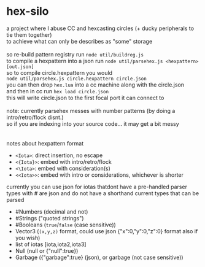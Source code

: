 # hex-silo
a project where I abuse CC and hexcasting circles (+ ducky peripherals to tie them together)<br>
to achieve what can only be describes as "some" storage<br>
<br>
so re-build pattern registry run `node util/buildreg.js`<br>
to compile a hexpattern into a json run `node util/parsehex.js <hexpattern> [out.json]`<br>
so to compile circle.hexpattern you would<br>
`node util/parsehex.js circle.hexpattern circle.json`<br>
you can then drop `hex.lua` into a cc machine along with the circle.json<br>
and then in cc run `hex load circle.json`<br>
this will write circle.json to the first focal port it can connect to<br>
<br>
note: currently parsehex messes with number patterns (by doing a intro/retro/flock disnt.)<br>
so if you are indexing into your source code... it may get a bit messy<br>
<br><br>
notes about hexpattern format<br>
* `<Iota>`: direct insertion, no escape<br>
* `<{Iota}>`: embed with intro/retro/flock<br>
* `<\Iota>`: embed with consideration(s)<br>
* `<<Iota>>`: embed with intro or considerations, whichever is shorter<br>

currently you can use json for iotas thatdont have a pre-handled parser<br>
types with # are json and do not have a shorthand
current types that can be parsed<br>
* #Numbers (decimal and not)
* #Strings ("quoted strings")
* #Booleans (`true`/`false` (case sensitive))
* Vector3 (`(x,y,z)` format, could use json {"x":0,"y":0,"z":0} format also if you wish)
* list of iotas [iota,iota2,iota3]
* Null (null or {"null":true})
* Garbage ({"garbage":true} (json), or garbage (not case sensitive))